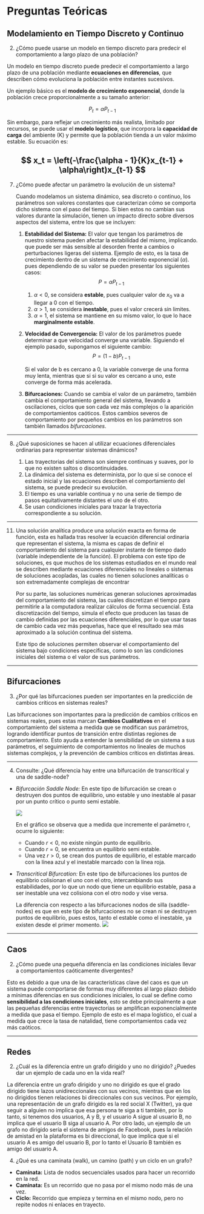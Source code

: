 # Preguntas Teóricas

## Modelamiento en Tiempo Discreto y Continuo

2. ¿Cómo puede usarse un modelo en tiempo discreto para predecir el comportamiento a largo plazo de una población?

Un modelo en tiempo discreto puede predecir el comportamiento a largo plazo de una población mediante **ecuaciones en diferencias**, que describen cómo evoluciona la población entre instantes sucesivos.

Un ejemplo básico es el **modelo de crecimiento exponencial**, donde la población crece proporcionalmente a su tamaño anterior:

$$
P_t = \alpha P_{t-1}
$$

Sin embargo, para reflejar un crecimiento más realista, limitado por recursos, se puede usar el **modelo logístico**, que incorpora la **capacidad de carga** del ambiente (K) y permite que la población tienda a un valor máximo estable. Su ecuación es:

$$
x_t = \left(-\frac{\alpha - 1}{K}x_{t-1} + \alpha\right)x_{t-1}
$$
---
7. ¿Cómo puede afectar un parámetro la evolución de un sistema?

	Cuando modelamos un sistema dinámico, sea discreto o continuo, los parámetros son valores constantes que caracterizan cómo se comporta dicho sistema con el paso del tiempo. Si bien estos no cambian sus valores durante la simulación, tienen un impacto directo sobre diversos aspectos del sistema, entre los que se incluyen:
	
	1. **Estabilidad del Sistema:** El valor que tengan los parámetros de nuestro sistema pueden afectar la estabilidad del mismo, implicando. que puede ser más sensible al desorden frente a cambios o perturbaciones ligeras del sistema. Ejemplo de esto, es la tasa de crecimiento dentro de un sistema de crecimiento exponencial ($\alpha$). pues dependiendo de su valor se pueden presentar los siguientes casos: 
		$$P = \alpha P_{t-1}$$
		
		1. $\alpha < 0$, se considera **estable**, pues cualquier valor de $x_0$ va a llegar a 0 con el tiempo.
		2. $\alpha > 1$, se considera **inestable**, pues el valor crecerá sin limites.
		3. $\alpha = 1$, el sistema se mantiene en su mismo valor, lo que lo hace **marginalmente estable**.
		
	2. **Velocidad de Convergencia:** El valor de los parámetros puede determinar a que velocidad converge una variable. Siguiendo el ejemplo pasado, supongamos el siguiente cambio:
		$$P = (1 - b)P_{t-1}$$
		
		Si el valor de b es cercano a 0, la variable converge de una forma muy lenta, mientras que si si su valor es cercano a uno, este converge de forma más acelerada.

	3. **Bifurcaciones:** Cuando se cambia el valor de un parámetro, también cambia el comportamiento general del sistema, llevando a oscilaciones, ciclos que son cada vez más complejos o la aparición de comportamientos caóticos. Estos cambios severos de comportamiento por pequeños cambios en los parámetros son también llamados _bifurcaciones_.
---
8. ¿Qué suposiciones se hacen al utilizar ecuaciones diferenciales ordinarias para representar sistemas dinámicos?

	1. Las trayectorias del sistema son siempre continuas y suaves, por lo que no existen saltos o discontinuidades.
	2. La dinámica del sistema es determinista, por lo que si se conoce el estado inicial y las ecuaciones describen el comportamiento del sistema, se puede predecir su evolución.
	3. El tiempo es una variable continua y no una serie de tiempo de pasos equitativamente distantes el uno de el otro.
	4. Se usan condiciones iniciales para trazar la trayectoria correspondiente a su solución.
---
11. Una solución analítica produce una solución exacta en forma de función, esta es hallada tras resolver la ecuación diferencial ordinaria que representan el sistema, la misma es capas de definir el comportamiento del sistema para cualquier instante de tiempo dado (variable independiente de la función). El problema con este tipo de soluciones, es que muchos de los sistemas estudiados en el mundo real se describen mediante ecuaciones diferenciales no lineales o sistemas de soluciones acopladas, las cuales no tienen soluciones analíticas o son extremadamente complejas de encontrar

	Por su parte, las soluciones numéricas generan soluciones aproximadas del comportamiento del sistema, las cuales discretizan el tiempo para permitirle a la computadora realizar cálculos de forma secuencial. Esta discretización del tiempo, simula el efecto que producen las tasas de cambio definidas por las ecuaciones diferenciales, por lo que usar tasas de cambio cada vez más pequeñas, hace que el resultado sea más aproximado a la solución continua del sistema. 
	
	Este tipo de soluciones permiten observar el comportamiento del sistema bajo condiciones especificas, como lo son las condiciones iniciales del sistema o el valor de sus parámetros.
---
## Bifurcaciones

3. ¿Por qué las bifurcaciones pueden ser importantes en la predicción de cambios críticos en sistemas reales?

Las bifurcaciones son importantes para la predicción de cambios críticos en sistemas reales, pues estas marcan __Cambios Cualitativos__ en el comportamiento del sistema a medida que se modifican sus parámetros, logrando identificar puntos de transición entre distintas regiones de comportamiento. Esto ayuda a entender la sensibilidad de un sistema a sus parámetros, el seguimiento de comportamientos no lineales de muchos sistemas complejos, y la prevención de cambios críticos en distintas áreas.

---
4. Consulte: ¿Qué diferencia hay entre una bifurcación de transcritical y una de saddle-node?

* _Bifurcación Saddle Node:_ En este tipo de bifurcación se crean o destruyen dos puntos de equilibrio, uno estable y uno inestable al pasar por un punto crítico o punto semi estable.

	![](https://hmco.enpc.fr/UNIT_ComplexSystems/~gen/3_DynamicalSystems/DynamicalSystems_web.publi/web/res/SaddleNode.png)

	En el gráfico se observa que a medida que incremente el parámetro r, ocurre lo siguiente:
	
	- Cuando $r < 0$, no existe ningún punto de equilibrio.
	- Cuando $r = 0$, se encuentra un equilibrio semi estable.
	- Una vez $r > 0$, se crean dos puntos de equilibrio, el estable marcado con la línea azul y el inestable marcado con la línea roja.
	
- _Transcritical Bifurcation:_ En este tipo de bifurcaciones los puntos de equilibrio colisionan el uno con el otro, intercambiando sus estabilidades, por lo que un nodo que tiene un equilibrio estable, pasa a ser inestable una vez colisiona con el otro nodo y vise versa.

	La diferencia con respecto a las bifurcaciones nodos de silla (saddle-nodes) es que en este tipo de bifurcaciones no se crean ni se destruyen puntos de equilibrio, pues estos, tanto el estable como el inestable, ya existen desde el primer momento.
	![](https://math.libretexts.org/@api/deki/files/9661/Fig._8.3.PNG?revision=1)
---
## Caos

2. ¿Cómo puede una pequeña diferencia en las condiciones iniciales llevar a comportamientos caóticamente divergentes?

Esto es debido a que una de las características clave del caos es que un sistema puede comportarse de formas muy diferentes al largo plazo debido a mínimas diferencias en sus condiciones iniciales, lo cual se define como **sensibilidad a las condiciones iniciales**, esto se debe principalmente a que las pequeñas diferencias entre trayectorias se amplifican exponencialmente a medida que pasa el tiempo. Ejemplo de esto es el mapa logístico, el cual a medida que crece la tasa de natalidad, tiene comportamientos cada vez más caóticos.

---
## Redes

2. ¿Cuál es la diferencia entre un grafo dirigido y uno no dirigido? ¿Puedes dar un ejemplo de cada uno en la vida real?

La diferencia entre un grafo dirigido y uno no dirigido es que el grado dirigido tiene lazos unidireccionales con sus vecinos, mientras que en los no dirigidos tienen relaciones bi direccionales con sus vecinos. Por ejemplo, una representación de un grafo dirigido es la red social X (Twitter), ya que seguir a alguien no implica que esa persona te siga a ti también, por lo tanto, si tenemos dos usuarios, A y B, y el usuario A sigue al usuario B, no implica que el usuario B siga al usuario A. Por otro lado, un ejemplo de un grafo no dirigido sería el sistema de amigos de Facebook, pues la relación de amistad en la plataforma es bi direccional, lo que implica que si el usuario A es amigo del usuario B, por lo tanto el Usuario B también es amigo del usuario A.

4. ¿Qué es una caminata (walk), un camino (path) y un ciclo en un grafo?

- **Caminata:** Lista de nodos secuenciales usados para hacer un recorrido en la red.
- **Caminata:** Es un recorrido que no pasa por el mismo nodo más de una vez.
- **Ciclo:** Recorrido que empieza y termina en el mismo nodo, pero no repite nodos ni enlaces en trayecto.